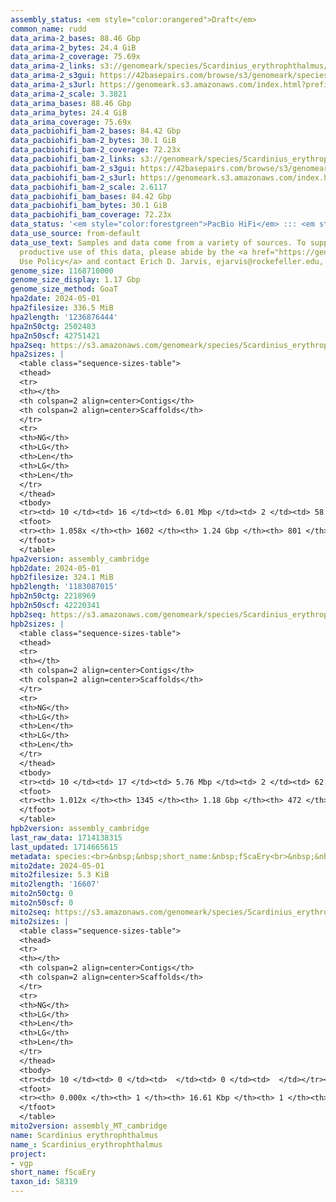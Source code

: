 ```yaml
---
assembly_status: <em style="color:orangered">Draft</em>
common_name: rudd
data_arima-2_bases: 88.46 Gbp
data_arima-2_bytes: 24.4 GiB
data_arima-2_coverage: 75.69x
data_arima-2_links: s3://genomeark/species/Scardinius_erythrophthalmus/fScaEry2/genomic_data/arima/<br>
data_arima-2_s3gui: https://42basepairs.com/browse/s3/genomeark/species/Scardinius_erythrophthalmus/fScaEry2/genomic_data/arima/
data_arima-2_s3url: https://genomeark.s3.amazonaws.com/index.html?prefix=species/Scardinius_erythrophthalmus/fScaEry2/genomic_data/arima/
data_arima-2_scale: 3.3821
data_arima_bases: 88.46 Gbp
data_arima_bytes: 24.4 GiB
data_arima_coverage: 75.69x
data_pacbiohifi_bam-2_bases: 84.42 Gbp
data_pacbiohifi_bam-2_bytes: 30.1 GiB
data_pacbiohifi_bam-2_coverage: 72.23x
data_pacbiohifi_bam-2_links: s3://genomeark/species/Scardinius_erythrophthalmus/fScaEry2/genomic_data/pacbio_hifi/<br>
data_pacbiohifi_bam-2_s3gui: https://42basepairs.com/browse/s3/genomeark/species/Scardinius_erythrophthalmus/fScaEry2/genomic_data/pacbio_hifi/
data_pacbiohifi_bam-2_s3url: https://genomeark.s3.amazonaws.com/index.html?prefix=species/Scardinius_erythrophthalmus/fScaEry2/genomic_data/pacbio_hifi/
data_pacbiohifi_bam-2_scale: 2.6117
data_pacbiohifi_bam_bases: 84.42 Gbp
data_pacbiohifi_bam_bytes: 30.1 GiB
data_pacbiohifi_bam_coverage: 72.23x
data_status: '<em style="color:forestgreen">PacBio HiFi</em> ::: <em style="color:forestgreen">Arima</em>'
data_use_source: from-default
data_use_text: Samples and data come from a variety of sources. To support fair and
  productive use of this data, please abide by the <a href="https://genome10k.soe.ucsc.edu/data-use-policies/">Data
  Use Policy</a> and contact Erich D. Jarvis, ejarvis@rockefeller.edu, with any questions.
genome_size: 1168710000
genome_size_display: 1.17 Gbp
genome_size_method: GoaT
hpa2date: 2024-05-01
hpa2filesize: 336.5 MiB
hpa2length: '1236876444'
hpa2n50ctg: 2502483
hpa2n50scf: 42751421
hpa2seq: https://s3.amazonaws.com/genomeark/species/Scardinius_erythrophthalmus/fScaEry2/assembly_cambridge/fScaEry2.hap1.asm.20240501.fasta.gz
hpa2sizes: |
  <table class="sequence-sizes-table">
  <thead>
  <tr>
  <th></th>
  <th colspan=2 align=center>Contigs</th>
  <th colspan=2 align=center>Scaffolds</th>
  </tr>
  <tr>
  <th>NG</th>
  <th>LG</th>
  <th>Len</th>
  <th>LG</th>
  <th>Len</th>
  </tr>
  </thead>
  <tbody>
  <tr><td> 10 </td><td> 16 </td><td> 6.01 Mbp </td><td> 2 </td><td> 58.17 Mbp </td></tr><tr><td> 20 </td><td> 39 </td><td> 4.58 Mbp </td><td> 4 </td><td> 56.98 Mbp </td></tr><tr><td> 30 </td><td> 67 </td><td> 3.77 Mbp </td><td> 6 </td><td> 50.77 Mbp </td></tr><tr><td> 40 </td><td> 101 </td><td> 3.11 Mbp </td><td> 9 </td><td> 44.22 Mbp </td></tr><tr style="background-color:#cccccc;"><td> 50 </td><td> 143 </td><td style="background-color:#88ff88;"> 2.50 Mbp </td><td> 11 </td><td style="background-color:#88ff88;"> 42.75 Mbp </td></tr><tr><td> 60 </td><td> 196 </td><td> 2.02 Mbp </td><td> 14 </td><td> 41.93 Mbp </td></tr><tr><td> 70 </td><td> 260 </td><td> 1.64 Mbp </td><td> 17 </td><td> 40.27 Mbp </td></tr><tr><td> 80 </td><td> 343 </td><td> 1.17 Mbp </td><td> 20 </td><td> 37.38 Mbp </td></tr><tr><td> 90 </td><td> 469 </td><td> 0.74 Mbp </td><td> 24 </td><td> 32.07 Mbp </td></tr><tr><td> 100 </td><td> 707 </td><td> 295.59 Kbp </td><td> 46 </td><td> 0.94 Mbp </td></tr></tbody>
  <tfoot>
  <tr><th> 1.058x </th><th> 1602 </th><th> 1.24 Gbp </th><th> 801 </th><th> 1.24 Gbp </th></tr>
  </tfoot>
  </table>
hpa2version: assembly_cambridge
hpb2date: 2024-05-01
hpb2filesize: 324.1 MiB
hpb2length: '1183087015'
hpb2n50ctg: 2218969
hpb2n50scf: 42220341
hpb2seq: https://s3.amazonaws.com/genomeark/species/Scardinius_erythrophthalmus/fScaEry2/assembly_cambridge/fScaEry2.hap2.asm.20240501.fasta.gz
hpb2sizes: |
  <table class="sequence-sizes-table">
  <thead>
  <tr>
  <th></th>
  <th colspan=2 align=center>Contigs</th>
  <th colspan=2 align=center>Scaffolds</th>
  </tr>
  <tr>
  <th>NG</th>
  <th>LG</th>
  <th>Len</th>
  <th>LG</th>
  <th>Len</th>
  </tr>
  </thead>
  <tbody>
  <tr><td> 10 </td><td> 17 </td><td> 5.76 Mbp </td><td> 2 </td><td> 62.72 Mbp </td></tr><tr><td> 20 </td><td> 41 </td><td> 4.23 Mbp </td><td> 4 </td><td> 59.44 Mbp </td></tr><tr><td> 30 </td><td> 72 </td><td> 3.42 Mbp </td><td> 6 </td><td> 50.02 Mbp </td></tr><tr><td> 40 </td><td> 110 </td><td> 2.77 Mbp </td><td> 9 </td><td> 46.28 Mbp </td></tr><tr style="background-color:#cccccc;"><td> 50 </td><td> 157 </td><td style="background-color:#88ff88;"> 2.22 Mbp </td><td> 11 </td><td style="background-color:#88ff88;"> 42.22 Mbp </td></tr><tr><td> 60 </td><td> 216 </td><td> 1.78 Mbp </td><td> 14 </td><td> 39.92 Mbp </td></tr><tr><td> 70 </td><td> 291 </td><td> 1.32 Mbp </td><td> 17 </td><td> 38.10 Mbp </td></tr><tr><td> 80 </td><td> 396 </td><td> 0.93 Mbp </td><td> 20 </td><td> 32.80 Mbp </td></tr><tr><td> 90 </td><td> 559 </td><td> 0.57 Mbp </td><td> 24 </td><td> 24.42 Mbp </td></tr><tr><td> 100 </td><td> 1022 </td><td> 77.75 Kbp </td><td> 166 </td><td> 97.81 Kbp </td></tr></tbody>
  <tfoot>
  <tr><th> 1.012x </th><th> 1345 </th><th> 1.18 Gbp </th><th> 472 </th><th> 1.18 Gbp </th></tr>
  </tfoot>
  </table>
hpb2version: assembly_cambridge
last_raw_data: 1714138315
last_updated: 1714665615
metadata: species:<br>&nbsp;&nbsp;short_name:&nbsp;fScaEry<br>&nbsp;&nbsp;name:&nbsp;Scardinius&nbsp;erythrophthalmus<br>&nbsp;&nbsp;taxon_id:&nbsp;58319<br>&nbsp;&nbsp;common_name:&nbsp;rudd<br>&nbsp;&nbsp;order:<br>&nbsp;&nbsp;&nbsp;&nbsp;name:&nbsp;Cypriniformes<br>&nbsp;&nbsp;family:<br>&nbsp;&nbsp;&nbsp;&nbsp;name:&nbsp;Cyprinidae<br>&nbsp;&nbsp;individuals:<br>&nbsp;&nbsp;&nbsp;&nbsp;-&nbsp;short_name:&nbsp;fScaEry2<br>&nbsp;&nbsp;&nbsp;&nbsp;&nbsp;&nbsp;biosample_id:&nbsp;SAMEA11296541<br>&nbsp;&nbsp;&nbsp;&nbsp;&nbsp;&nbsp;sex:&nbsp;female<br>&nbsp;&nbsp;genome_size:&nbsp;1168710000<br>&nbsp;&nbsp;genome_size_method:&nbsp;GoaT<br>&nbsp;&nbsp;project:&nbsp;[&nbsp;vgp&nbsp;]<br>
mito2date: 2024-05-01
mito2filesize: 5.3 KiB
mito2length: '16607'
mito2n50ctg: 0
mito2n50scf: 0
mito2seq: https://s3.amazonaws.com/genomeark/species/Scardinius_erythrophthalmus/fScaEry2/assembly_MT_cambridge/fScaEry2.MT.20240501.fasta.gz
mito2sizes: |
  <table class="sequence-sizes-table">
  <thead>
  <tr>
  <th></th>
  <th colspan=2 align=center>Contigs</th>
  <th colspan=2 align=center>Scaffolds</th>
  </tr>
  <tr>
  <th>NG</th>
  <th>LG</th>
  <th>Len</th>
  <th>LG</th>
  <th>Len</th>
  </tr>
  </thead>
  <tbody>
  <tr><td> 10 </td><td> 0 </td><td>  </td><td> 0 </td><td>  </td></tr><tr><td> 20 </td><td> 0 </td><td>  </td><td> 0 </td><td>  </td></tr><tr><td> 30 </td><td> 0 </td><td>  </td><td> 0 </td><td>  </td></tr><tr><td> 40 </td><td> 0 </td><td>  </td><td> 0 </td><td>  </td></tr><tr style="background-color:#cccccc;"><td> 50 </td><td> 0 </td><td style="background-color:#ff8888;">  </td><td> 0 </td><td style="background-color:#ff8888;">  </td></tr><tr><td> 60 </td><td> 0 </td><td>  </td><td> 0 </td><td>  </td></tr><tr><td> 70 </td><td> 0 </td><td>  </td><td> 0 </td><td>  </td></tr><tr><td> 80 </td><td> 0 </td><td>  </td><td> 0 </td><td>  </td></tr><tr><td> 90 </td><td> 0 </td><td>  </td><td> 0 </td><td>  </td></tr><tr><td> 100 </td><td> 0 </td><td>  </td><td> 0 </td><td>  </td></tr></tbody>
  <tfoot>
  <tr><th> 0.000x </th><th> 1 </th><th> 16.61 Kbp </th><th> 1 </th><th> 16.61 Kbp </th></tr>
  </tfoot>
  </table>
mito2version: assembly_MT_cambridge
name: Scardinius erythrophthalmus
name_: Scardinius_erythrophthalmus
project:
- vgp
short_name: fScaEry
taxon_id: 58319
---
```

